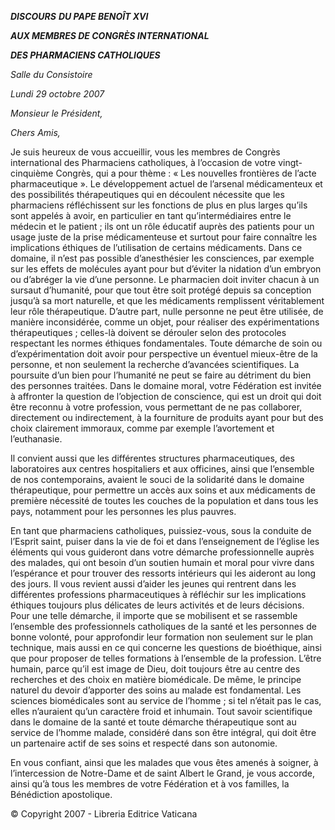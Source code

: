 ***DISCOURS*** ***DU PAPE BENOÎT XVI***

***AUX MEMBRES DE CONGRÈS INTERNATIONAL***

***DES PHARMACIENS CATHOLIQUES***

*Salle du Consistoire*

*Lundi 29 octobre 2007*

*Monsieur le Président,*

*Chers Amis,*

Je suis heureux de vous accueillir, vous les membres de Congrès international des Pharmaciens catholiques, à l’occasion de votre vingt-cinquième Congrès, qui a pour thème : « Les nouvelles frontières de l’acte pharmaceutique ». Le développement actuel de l’arsenal médicamenteux et des possibilités thérapeutiques qui en découlent nécessite que les pharmaciens réfléchissent sur les fonctions de plus en plus larges qu’ils sont appelés à avoir, en particulier en tant qu’intermédiaires entre le médecin et le patient ; ils ont un rôle éducatif auprès des patients pour un usage juste de la prise médicamenteuse et surtout pour faire connaître les implications éthiques de l’utilisation de certains médicaments. Dans ce domaine, il n’est pas possible d’anesthésier les consciences, par exemple sur les effets de molécules ayant pour but d’éviter la nidation d’un embryon ou d’abréger la vie d’une personne. Le pharmacien doit inviter chacun à un sursaut d’humanité, pour que tout être soit protégé depuis sa conception jusqu’à sa mort naturelle, et que les médicaments remplissent véritablement leur rôle thérapeutique. D’autre part, nulle personne ne peut être utilisée, de manière inconsidérée, comme un objet, pour réaliser des expérimentations thérapeutiques ; celles-là doivent se dérouler selon des protocoles respectant les normes éthiques fondamentales. Toute démarche de soin ou d’expérimentation doit avoir pour perspective un éventuel mieux-être de la personne, et non seulement la recherche d’avancées scientifiques. La poursuite d’un bien pour l’humanité ne peut se faire au détriment du bien des personnes traitées. Dans le domaine moral, votre Fédération est invitée à affronter la question de l’objection de conscience, qui est un droit qui doit être reconnu à votre profession, vous permettant de ne pas collaborer, directement ou indirectement, à la fourniture de produits ayant pour but des choix clairement immoraux, comme par exemple l’avortement et l’euthanasie.

Il convient aussi que les différentes structures pharmaceutiques, des laboratoires aux centres hospitaliers et aux officines, ainsi que l’ensemble de nos contemporains, avaient le souci de la solidarité dans le domaine thérapeutique, pour permettre un accès aux soins et aux médicaments de première nécessité de toutes les couches de la population et dans tous les pays, notamment pour les personnes les plus pauvres.

En tant que pharmaciens catholiques, puissiez-vous, sous la conduite de l’Esprit saint, puiser dans la vie de foi et dans l’enseignement de l’église les éléments qui vous guideront dans votre démarche professionnelle auprès des malades, qui ont besoin d’un soutien humain et moral pour vivre dans l’espérance et pour trouver des ressorts intérieurs qui les aideront au long des jours. Il vous revient aussi d’aider les jeunes qui rentrent dans les différentes professions pharmaceutiques à réfléchir sur les implications éthiques toujours plus délicates de leurs activités et de leurs décisions. Pour une telle démarche, il importe que se mobilisent et se rassemble l’ensemble des professionnels catholiques de la santé et les personnes de bonne volonté, pour approfondir leur formation non seulement sur le plan technique, mais aussi en ce qui concerne les questions de bioéthique, ainsi que pour proposer de telles formations à l’ensemble de la profession. L’être humain, parce qu’il est image de Dieu, doit toujours être au centre des recherches et des choix en matière biomédicale. De même, le principe naturel du devoir d’apporter des soins au malade est fondamental. Les sciences biomédicales sont au service de l’homme ; si tel n’était pas le cas, elles n’auraient qu’un caractère froid et inhumain. Tout savoir scientifique dans le domaine de la santé et toute démarche thérapeutique sont au service de l’homme malade, considéré dans son être intégral, qui doit être un partenaire actif de ses soins et respecté dans son autonomie.

En vous confiant, ainsi que les malades que vous êtes amenés à soigner, à l’intercession de Notre-Dame et de saint Albert le Grand, je vous accorde, ainsi qu’à tous les membres de votre Fédération et à vos familles, la Bénédiction apostolique.

© Copyright 2007 - Libreria Editrice Vaticana